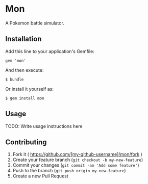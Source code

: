 # Mon

A Pokemon battle simulator.

## Installation

Add this line to your application's Gemfile:

    gem 'mon'

And then execute:

    $ bundle

Or install it yourself as:

    $ gem install mon

## Usage

TODO: Write usage instructions here

## Contributing

1. Fork it ( https://github.com/[my-github-username]/mon/fork )
2. Create your feature branch (`git checkout -b my-new-feature`)
3. Commit your changes (`git commit -am 'Add some feature'`)
4. Push to the branch (`git push origin my-new-feature`)
5. Create a new Pull Request
